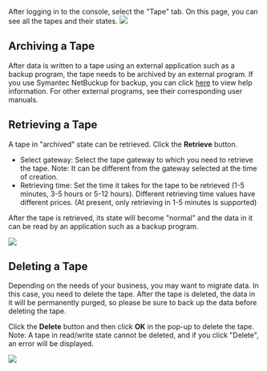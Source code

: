 ﻿After logging in to the console, select the "Tape" tab. On this page, you can see all the tapes and their states.
![](https://mc.qcloudimg.com/static/img/684795fdc2ca3de6dff602e3fdd559cb/image.png)

## Archiving a Tape
After data is written to a tape using an external application such as a backup program, the tape needs to be archived by an external program. If you use Symantec NetBuckup for backup, you can click [here](https://cloud.tencent.com/document/product/581/12508) to view help information. For other external programs, see their corresponding user manuals.

## Retrieving a Tape
A tape in "archived" state can be retrieved. Click the **Retrieve** button.

* Select gateway: Select the tape gateway to which you need to retrieve the tape. Note: It can be different from the gateway selected at the time of creation.
* Retrieving time: Set the time it takes for the tape to be retrieved (1-5 minutes, 3-5 hours or 5-12 hours). Different retrieving time values have different prices. (At present, only retrieving in 1-5 minutes is supported)

After the tape is retrieved, its state will become "normal" and the data in it can be read by an application such as a backup program.

![](https://mc.qcloudimg.com/static/img/81d97b871a6a0064f366442853000cab/image.png)

## Deleting a Tape
Depending on the needs of your business, you may want to migrate data. In this case, you need to delete the tape. After the tape is deleted, the data in it will be permanently purged, so please be sure to back up the data before deleting the tape.

Click the **Delete** button and then click **OK** in the pop-up to delete the tape. Note: A tape in read/write state cannot be deleted, and if you click "Delete", an error will be displayed.

![](https://mc.qcloudimg.com/static/img/006dd2089d3aefb6b4f1da402ba9136c/image.png)




